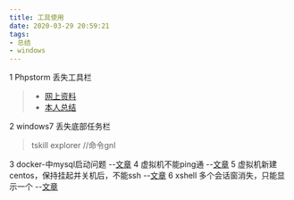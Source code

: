```yaml
---
title: 工具使用
date: 2020-03-29 20:59:21
tags:
- 总结
- windows
---
```


1 Phpstorm 丢失工具栏 
> - [网上资料](https://blog.csdn.net/qq_42764468/article/details/101602294#commentBox )
> - [本人总结](https://josiah.top/2020/03/phpstorm-%E4%B8%A2%E5%A4%B1%E5%B7%A5%E5%85%B7%E6%A0%8F/)
<!-- 指向本地  [icon.png](./images/icon.png) -->


2 windows7 丢失底部任务栏
>  tskill explorer //命令gnl

3 docker-中mysql启动问题 --[文章](https://josiah.top/2020/08/docker-中mysql启动问题/)
4 虚拟机不能ping通 --[文章](https://josiah.top/2020/08/虚拟机不能ping通/)
5 虚拟机新建centos，保持挂起并关机后，不能ssh --[文章](https://josiah.top/2020/08/虚拟机不能ping通/)
6 xshell 多个会话窗消失，只能显示一个 --[文章](https://josiah.top/2020/08/xhell工具多个会话窗口消失/)



